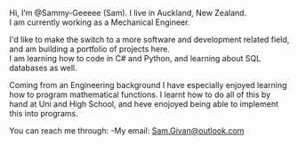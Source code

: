 Hi, I’m @Sammy-Geeeee (Sam). I live in Auckland, New Zealand.  
I am currently working as a Mechanical Engineer.  
  
I'd like to make the switch to a more software and development related field, and am building a portfolio of projects here.  
I am learning how to code in C# and Python, and learning about SQL databases as well.
  
Coming from an Engineering background I have especially enjoyed learning how to program mathematical functions. I learnt how to do all of this by hand at Uni and High School, and heve enojoyed being able to implement this into programs.

You can reach me through:
-My email:     Sam.Givan@outlook.com
